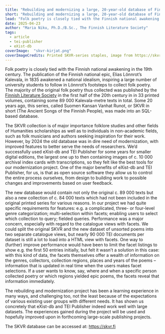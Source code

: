 ```yaml
---
title: "Rebuilding and modernizing a large, 20-year-old database of Finnish folk poetry with eXist-db and TEI Publisher"
short: "Rebuilding and modernizing a large, 20-year-old database of Finnish folk poetry"
lead: "Folk poetry is closely tied with the Finnish national awakening in the 19th century"
date: 2025-04-23
author: "Maria Niku, Ph.D./B.Sc., The Finnish Literature Society"
tags:
  - article
  - tei-publisher
  - eXist-db
coverImage:  "skvr-kirjat.png"
coverImageCredits: Printed SKVR-series staples, image from https://skvr.fi
---
```


Folk poetry is closely tied with the Finnish national awakening in the 19th century. The publication of the Finnish national epic, Elias Lönnrot’s Kalevala, in 1835 awakened a national idealism, inspiring a large number of university students to follow in Lönnrot’s footsteps to collect folk poetry. The majority of the original folk poetry thus collected was published by the [Finnish Literature Society](https://www.finlit.fi/en) in the first half of the 20th century in in 33 printed volumes, containing some 89 000 Kalevala-metre texts in total. Some 20 years ago, this series, called Suomen Kansan Vanhat Runot, or SKVR in short (The Ancient Songs of the Finnish People), was made into an SQL-based database.


The SKVR collection is of major importance folklore studies and other fields of Humanities scholarships as well as to individuals in non-academic fields, such as folk musicians and authors seeking inspiration for their work. However, by 2024 the old database was in dire need of modernization, with improved features to better serve the needs of researchers. We’d successfully used eXist-db and TEI Publisher for some years for smaller digital editions, the largest one up to then containing images of c. 10 000 archival index cards with transcriptions, so they felt like the best tools for our modernization project. One of the major benefits of eXist-db and TEI Publisher, for us, is that as open source software they allow us to control the entire process ourselves, from design to building work to possible changes and improvements based on user feedback.


The new database would contain not only the original c. 89 000 texts but also a new collection of c. 84 000 texts which had not been included in the original printed series for various reasons. In our project we had quite specific requirements for features: e.g. a complicated, three- or four-level genre categorization; multi-selection within facets; enabling users to select which collection to query; fielded queries. Performance was a major concern, especially with regard to the catalogue views with facets. We could split the original SKVR and the new dataset of unsorted poems into two separate catalogue views, but nearly 90 000 TEI documents per dataset is still a lot to load into a HTML view with facets. One way to (further) improve performance would have been to limit the facet listings to show e.g. the first 50 entries initially, but felt it wasn’t a solution in this case: with this kind of data, the facets themselves offer a wealth of information on the genres, collectors, collection regions, places and years of the poems – information that is updated in real time when the users makes facet selections. If a user wants to know, say, where and when a specific person collected poetry or which regions yielded epic poems, the facets reveal that information immediately.


The rebuilding and modernization project has been a learning experience in many ways, and challenging too, not the least because of the expectations of various existing user groups with different needs. It has shown us concretely that eXist-db and TEI Publisher indeed work well with large datasets. The experiences gained during the project will be used and hopefully improved upon in forthcoming large-scale publishing projects.

The SKVR database can be accessed at: https://skvr.fi
